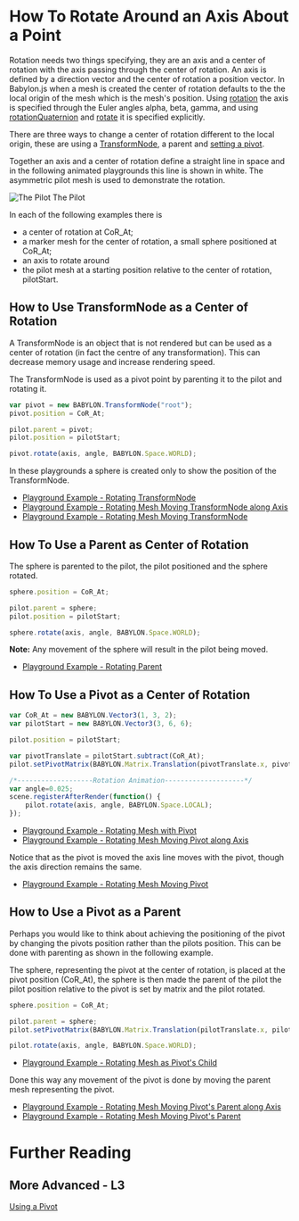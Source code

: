 # How To Rotate Around an Axis About a Point

Rotation needs two things specifying, they are an axis and a center of rotation with the axis passing through the center of rotation. An axis is defined by a direction vector and the center of rotation a position vector. In Babylon.js when a mesh is created the center of rotation defaults to the the local origin of the mesh which is the mesh's position. Using [rotation](/babylon101/Position#rotation) the axis is specified through the Euler angles alpha, beta, gamma, and using [rotationQuaternion](/features/Position,_Rotation,_Scaling#rotationquaternion) and [rotate](/features/Position,_Rotation,_Scaling#rotate) it is specified explicitly. 

There are three ways to change a center of rotation different to the local origin, these are using a [TransformNode](/How_To/TransformNode), a parent and [setting a pivot](/How_To/Pivots).

Together an axis and a center of rotation define a straight line in space and in the following animated playgrounds this line is shown in white. The asymmetric pilot mesh is used to demonstrate the rotation.

![The Pilot](/img/how_to/Mesh/pilot.jpg)
The Pilot


In each of the following examples there is

* a center of rotation at CoR_At;
* a marker mesh for the center of rotation, a small sphere positioned at CoR_At;
* an axis to rotate around
* the pilot mesh at a starting position relative to the center of rotation, pilotStart.

## How to Use TransformNode as a Center of Rotation

A TransformNode is an object that is not rendered but can be used as a center of rotation (in fact the centre of any transformation). This can decrease memory usage and increase rendering speed.

The TransformNode is used as a pivot point by parenting it to the pilot and rotating it.

```javascript
var pivot = new BABYLON.TransformNode("root");
pivot.position = CoR_At;

pilot.parent = pivot;
pilot.position = pilotStart;

pivot.rotate(axis, angle, BABYLON.Space.WORLD);
```
In these playgrounds a sphere is created only to show the position of the TransformNode.

* [Playground Example - Rotating TransformNode](https://www.babylonjs-playground.com/#1JLGFP#36)
* [Playground Example - Rotating Mesh Moving TransformNode along Axis](https://www.babylonjs-playground.com/#C12LH3#3)
* [Playground Example - Rotating Mesh Moving TransformNode](https://www.babylonjs-playground.com/#C12LH3#4)

## How To Use a Parent as Center of Rotation

The sphere is parented to the pilot, the pilot positioned and the sphere rotated.

```javascript
sphere.position = CoR_At;

pilot.parent = sphere;
pilot.position = pilotStart;

sphere.rotate(axis, angle, BABYLON.Space.WORLD);
```

**Note:** Any movement of the sphere will result in the pilot being moved.

* [Playground Example - Rotating Parent](https://www.babylonjs-playground.com/#1JLGFP#31)

## How To Use a Pivot as a Center of Rotation

```javascript
var CoR_At = new BABYLON.Vector3(1, 3, 2);
var pilotStart = new BABYLON.Vector3(3, 6, 6);

pilot.position = pilotStart; 

var pivotTranslate = pilotStart.subtract(CoR_At);
pilot.setPivotMatrix(BABYLON.Matrix.Translation(pivotTranslate.x, pivotTranslate.y, pivotTranslate.z));
```

```javascript	
/*-------------------Rotation Animation--------------------*/
var angle=0.025;   
scene.registerAfterRender(function() {
    pilot.rotate(axis, angle, BABYLON.Space.LOCAL);  
});
```
* [Playground Example - Rotating Mesh with Pivot](https://www.babylonjs-playground.com/#C12LH3#7)  
* [Playground Example - Rotating Mesh Moving Pivot along Axis](https://www.babylonjs-playground.com/#C12LH3#8)

Notice that as the pivot is moved the axis line moves with the pivot, though the axis direction remains the same.  
* [Playground Example - Rotating Mesh Moving Pivot](https://www.babylonjs-playground.com/#C12LH3#9)

## How to Use a Pivot as a Parent

Perhaps you would like to think about achieving the positioning of the pivot by changing the pivots position rather than the pilots position. This can be done with parenting as shown in the following example.

The sphere, representing the pivot at the center of rotation, is placed at the pivot position (CoR_At), the sphere is then made the parent of the pilot the pilot position relative to the pivot is set by matrix and the pilot rotated.

```javascript
sphere.position = CoR_At;

pilot.parent = sphere;
pilot.setPivotMatrix(BABYLON.Matrix.Translation(pilotTranslate.x, pilotTranslate.y, pilotTranslate.z));

pilot.rotate(axis, angle, BABYLON.Space.WORLD);
```

* [Playground Example - Rotating Mesh as Pivot's Child](https://www.babylonjs-playground.com/#1JLGFP#77)

Done this way any movement of the pivot is done by moving the parent mesh representing the pivot.  
* [Playground Example - Rotating Mesh Moving Pivot's Parent along Axis](https://www.babylonjs-playground.com/#1JLGFP#78)
* [Playground Example - Rotating Mesh Moving Pivot's Parent](https://www.babylonjs-playground.com/#1JLGFP#80)

# Further Reading

## More Advanced - L3

[Using a Pivot](/How_To/Pivots)   






